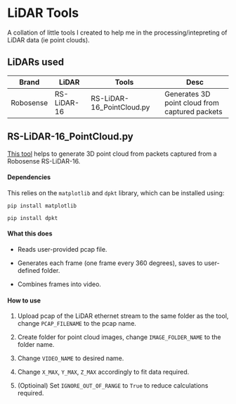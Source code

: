# LiDAR Tools
A collation of little tools I created to help me in the processing/intepreting of LiDAR data (ie point clouds).

## LiDARs used
| Brand         | LiDAR             | Tools                     | Desc      |
|-----          |-----              |-----                      |-----      |
| Robosense     | RS-LiDAR-16       | RS-LiDAR-16_PointCloud.py | Generates 3D point cloud from captured packets          |

## RS-LiDAR-16_PointCloud.py
[This tool](./RS-LiDAR-16_PointCloud.py) helps to generate 3D point cloud from packets captured from a Robosense RS-LiDAR-16.

#### Dependencies

This relies on the `matplotlib` and `dpkt` library, which can be installed using:

`pip install matplotlib`

`pip install dpkt`

#### What this does

- Reads user-provided pcap file.

- Generates each frame (one frame every 360 degrees), saves to user-defined folder.

- Combines frames into video.

#### How to use

1. Upload pcap of the LiDAR ethernet stream to the same folder as the tool, change `PCAP_FILENAME` to the pcap name.

2. Create folder for point cloud images, change `IMAGE_FOLDER_NAME` to the folder name.

3. Change `VIDEO_NAME` to desired name.

4. Change `X_MAX`, `Y_MAX`, `Z_MAX` accordingly to fit data required.

5. (Optioinal) Set `IGNORE_OUT_OF_RANGE` to `True` to reduce calculations required.